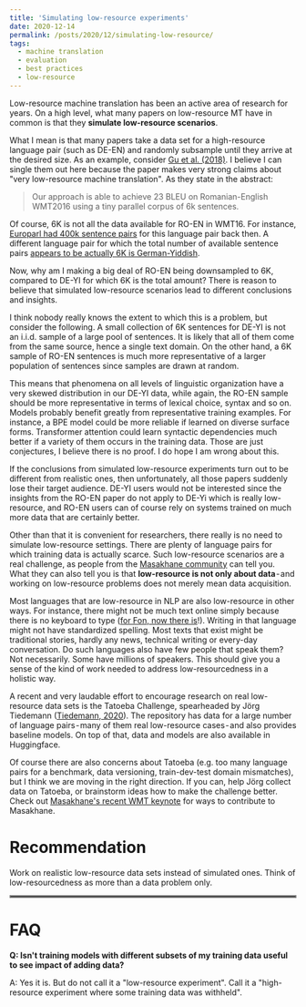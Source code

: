 ```yaml
---
title: 'Simulating low-resource experiments'
date: 2020-12-14
permalink: /posts/2020/12/simulating-low-resource/
tags:
  - machine translation
  - evaluation
  - best practices
  - low-resource
---
```


Low-resource machine translation has been an active area of research for years. On a high level, what many papers on low-resource MT have in common is that they
**simulate low-resource scenarios**.

What I mean is that many papers take a data set for a high-resource language pair (such as DE-EN) and randomly subsample until they arrive at the desired size.
As an example, consider [Gu et al. (2018)](https://www.aclweb.org/anthology/N18-1032.pdf). I believe I can single them out here because the paper makes very strong
claims about "very low-resource machine translation".
As they state in the abstract:

> Our approach is able to achieve 23 BLEU on Romanian-English WMT2016 using a tiny parallel corpus of 6k sentences.

Of course,  6K is not all the data available for RO-EN in WMT16. For instance, [Europarl had 400k sentence pairs](http://www.statmt.org/wmt16/pdf/W16-2301.pdf) for this language pair back then.
A different language pair for which the total number of available sentence pairs [appears to be actually 6K is German-Yiddish](https://github.com/Helsinki-NLP/Tatoeba-Challenge/blob/master/subsets/lowest.md).

Now, why am I making a big deal of  RO-EN being downsampled to 6K, compared to DE-YI for which 6K is the total amount? There is reason to believe
that simulated low-resource scenarios lead to different conclusions and insights.

I think nobody really knows the extent to which this is a problem, but consider the following. A small collection of 6K sentences for DE-YI is not an i.i.d.
sample of a large pool of sentences. It is likely that all of them come from the same source, hence a single text domain. On the other hand, a 6K sample of RO-EN
sentences is much more representative of a larger population of sentences since samples are drawn at random.

This means that phenomena on all levels of linguistic organization have a very skewed distribution in our DE-YI data, while again, the RO-EN sample should be more
representative in terms of lexical choice, syntax and so on. Models probably benefit greatly from representative training examples. For instance, a BPE model could
be more reliable if learned on diverse surface forms. Transformer attention could learn syntactic dependencies much better if a variety of them occurs in the training
data. Those are just conjectures, I believe there is no proof. I do hope I am wrong about this.

If the conclusions from simulated low-resource experiments turn out to be different from realistic ones, then unfortunately, all those papers suddenly lose their
target audience. DE-YI users would not be interested since the insights from the RO-EN paper do not apply to DE-Yi which is really low-resource, and RO-EN users
can of course rely on systems trained on much more data that are certainly better.

Other than that it is convenient for researchers, there really is no need to simulate low-resource settings. There are plenty of language pairs for which training
data is actually scarce. Such low-resource scenarios are a real challenge, as people from the [Masakhane community](https://www.masakhane.io/) can tell you. What they can also tell you is that
**low-resource is not only about data** - and working on low-resource problems does not merely mean data acquisition.

Most languages that are low-resource in NLP are also low-resource in other ways. For instance, there might not be much text online simply because there is no
keyboard to type ([for Fon, now there is](https://bonaventuredossou.github.io/clavierfongbe/)!). Writing in that language might not have standardized spelling. Most texts that exist might be traditional stories,
hardly any news, technical writing or every-day conversation. Do such languages also have few people that speak them? Not necessarily. Some have millions of
speakers. This should give you a sense of the kind of work needed to address low-resourcedness in a holistic way.

A recent and very laudable effort to encourage research on real low-resource data sets is the Tatoeba Challenge, spearheaded by Jörg Tiedemann ([Tiedemann, 2020](http://www.statmt.org/wmt20/pdf/2020.wmt-1.139.pdf)).
The repository has data for a large number of language pairs - many of them real low-resource cases - and also provides baseline models. On top of that, data and
models are also available in Huggingface.

Of course there are also concerns about Tatoeba (e.g. too many language pairs for a benchmark, data versioning, train-dev-test domain mismatches), but I think we
are moving in the right direction. If you can, help Jörg collect data on Tatoeba, or brainstorm ideas how to make the challenge better. Check out [Masakhane's recent
WMT keynote](https://slideslive.com/38940745/lowresourcedness-beyond-data) for ways to contribute to Masakhane.

Recommendation
==============

Work on realistic low-resource data sets instead of simulated ones. Think of low-resourcedness as more than a data problem only.

<hr style="border:2px solid gray">

FAQ
===

**Q: Isn't training models with different subsets of my training data useful to see impact of adding data?**

A: Yes it is. But do not call it a "low-resource experiment". Call it a "high-resource experiment where some training data was withheld".
